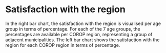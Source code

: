 # Satisfaction with the region

In the right bar chart, the satisfaction with the region is visualised per age group in terms of percentage. For each of the 7 age groups, the percentages are available per COROP region, representing a group of adjacent municipalities. The left bar chart shows the satisfaction with the region for each COROP region in terms of percentage. 
